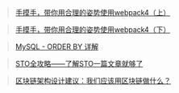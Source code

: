 > [手摸手，带你用合理的姿势使用webpack4（上）](https://segmentfault.com/a/1190000015919863)

> [手摸手，带你用合理的姿势使用webpack4（下）](https://segmentfault.com/a/1190000015919928)

> [MySQL - ORDER BY 详解](https://mp.weixin.qq.com/s?__biz=MjM5NTEwMTAwNg==&mid=2650215156&idx=1&sn=3cfd59d427d4367f7459cc6446b5b334&chksm=befe12d589899bc39922d987510ebe40056240d07f81756f8a02b7d6bef9545ba8c1969351a8&mpshare=1&scene=1&srcid=0828ym6jZgtFVApZJUCVlRzU#rd)

> [STO全攻略——了解STO一篇文章就够了](https://mp.weixin.qq.com/s?__biz=MzIzMzEwMzEyNA==&mid=2649364184&idx=4&sn=080129417b857b767e62575685b8b736&chksm=f0947ca3c7e3f5b54c2c58ea9ef5657fd6e709d2016ee571ba8c6c987d07c4f8e9613dfacea1&mpshare=1&scene=1&srcid=1124gx7htHMV6UfiSZGSxUSE#rd)

> [区块链架构设计建议：我们应该用区块链做什么？](https://mp.weixin.qq.com/s?__biz=MzU2ODQzNzAyNQ==&mid=2247484312&idx=1&sn=68813e4a7db0830c43648a5c61e9f9df&chksm=fc8cb3d6cbfb3ac023b89c2bea27b632f73d1779292f34233f19fbf5006dd3abb143a062a724&mpshare=1&scene=1&srcid=12224gFUqxjiaYbUakxIFqbW#rd)